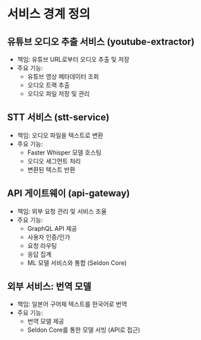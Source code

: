 # 서비스 경계 정의

## 유튜브 오디오 추출 서비스 (youtube-extractor)
- 책임: 유튜브 URL로부터 오디오 추출 및 저장
- 주요 기능:
  - 유튜브 영상 메타데이터 조회
  - 오디오 트랙 추출
  - 오디오 파일 저장 및 관리

## STT 서비스 (stt-service)
- 책임: 오디오 파일을 텍스트로 변환
- 주요 기능:
  - Faster Whisper 모델 호스팅
  - 오디오 세그먼트 처리
  - 변환된 텍스트 반환

## API 게이트웨이 (api-gateway)
- 책임: 외부 요청 관리 및 서비스 조율
- 주요 기능:
  - GraphQL API 제공
  - 사용자 인증/인가
  - 요청 라우팅
  - 응답 집계
  - ML 모델 서비스와 통합 (Seldon Core)

## 외부 서비스: 번역 모델
- 책임: 일본어 구어체 텍스트를 한국어로 번역
- 주요 기능:
  - 번역 모델 제공
  - Seldon Core를 통한 모델 서빙 (API로 접근)